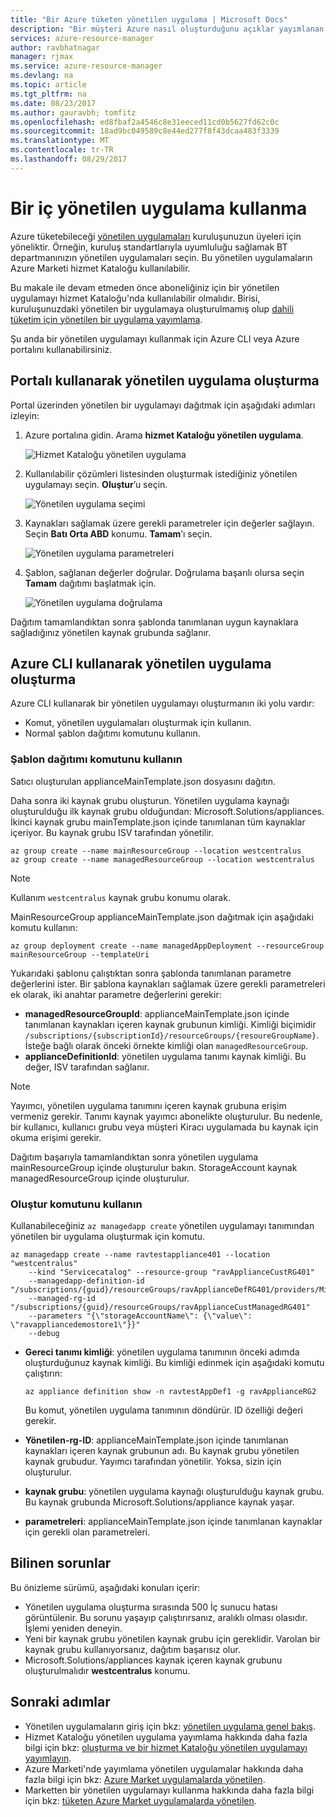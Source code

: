 ```yaml
---
title: "Bir Azure tüketen yönetilen uygulama | Microsoft Docs"
description: "Bir müşteri Azure nasıl oluşturduğunu açıklar yayımlanan dosyalarından yönetilen uygulama."
services: azure-resource-manager
author: ravbhatnagar
manager: rjmax
ms.service: azure-resource-manager
ms.devlang: na
ms.topic: article
ms.tgt_pltfrm: na
ms.date: 08/23/2017
ms.author: gauravbh; tomfitz
ms.openlocfilehash: ed8fbaf2a4546c8e31eeced11cd0b5627fd62c0c
ms.sourcegitcommit: 18ad9bc049589c8e44ed277f8f43dcaa483f3339
ms.translationtype: MT
ms.contentlocale: tr-TR
ms.lasthandoff: 08/29/2017
---
```

# <a name="consume-an-internal-managed-application"></a>Bir iç yönetilen uygulama kullanma

Azure tüketebileceği [yönetilen uygulamaları](managed-application-overview.md) kuruluşunuzun üyeleri için yöneliktir. Örneğin, kuruluş standartlarıyla uyumluluğu sağlamak BT departmanınızın yönetilen uygulamaları seçin. Bu yönetilen uygulamaların Azure Marketi hizmet Kataloğu kullanılabilir.

Bu makale ile devam etmeden önce aboneliğiniz için bir yönetilen uygulamayı hizmet Kataloğu'nda kullanılabilir olmalıdır. Birisi, kuruluşunuzdaki yönetilen bir uygulamaya oluşturulmamış olup [dahili tüketim için yönetilen bir uygulama yayımlama](managed-application-publishing.md).

Şu anda bir yönetilen uygulamayı kullanmak için Azure CLI veya Azure portalını kullanabilirsiniz.

## <a name="create-the-managed-application-by-using-the-portal"></a>Portalı kullanarak yönetilen uygulama oluşturma

Portal üzerinden yönetilen bir uygulamayı dağıtmak için aşağıdaki adımları izleyin:

1. Azure portalına gidin. Arama **hizmet Kataloğu yönetilen uygulama**.

   ![Hizmet Kataloğu yönetilen uygulama](./media/managed-application-consumption/create-service-catalog-managed-application.png)

1. Kullanılabilir çözümleri listesinden oluşturmak istediğiniz yönetilen uygulamayı seçin. **Oluştur**’u seçin.

   ![Yönetilen uygulama seçimi](./media/managed-application-consumption/select-offer.png)

1. Kaynakları sağlamak üzere gerekli parametreler için değerler sağlayın. Seçin **Batı Orta ABD** konumu. **Tamam**’ı seçin.

   ![Yönetilen uygulama parametreleri](./media/managed-application-consumption/input-parameters.png)

1. Şablon, sağlanan değerler doğrular. Doğrulama başarılı olursa seçin **Tamam** dağıtımı başlatmak için.

   ![Yönetilen uygulama doğrulama](./media/managed-application-consumption/validation.png)

Dağıtım tamamlandıktan sonra şablonda tanımlanan uygun kaynaklara sağladığınız yönetilen kaynak grubunda sağlanır.

## <a name="create-the-managed-application-by-using-azure-cli"></a>Azure CLI kullanarak yönetilen uygulama oluşturma

Azure CLI kullanarak bir yönetilen uygulamayı oluşturmanın iki yolu vardır:

* Komut, yönetilen uygulamaları oluşturmak için kullanın.
* Normal şablon dağıtımı komutunu kullanın.

### <a name="use-the-template-deployment-command"></a>Şablon dağıtımı komutunu kullanın

Satıcı oluşturulan applianceMainTemplate.json dosyasını dağıtın.

Daha sonra iki kaynak grubu oluşturun. Yönetilen uygulama kaynağı oluşturulduğu ilk kaynak grubu olduğundan: Microsoft.Solutions/appliances. İkinci kaynak grubu mainTemplate.json içinde tanımlanan tüm kaynaklar içeriyor. Bu kaynak grubu ISV tarafından yönetilir.

```azurecli
az group create --name mainResourceGroup --location westcentralus
az group create --name managedResourceGroup --location westcentralus
```

> [!NOTE]
> Kullanım `westcentralus` kaynak grubu konumu olarak.
>

MainResourceGroup applianceMainTemplate.json dağıtmak için aşağıdaki komutu kullanın:

```azurecli
az group deployment create --name managedAppDeployment --resourceGroup mainResourceGroup --templateUri
```

Yukarıdaki şablonu çalıştıktan sonra şablonda tanımlanan parametre değerlerini ister. Bir şablona kaynakları sağlamak üzere gerekli parametreleri ek olarak, iki anahtar parametre değerlerini gerekir:

- **managedResourceGroupId**: applianceMainTemplate.json içinde tanımlanan kaynakları içeren kaynak grubunun kimliği. Kimliği biçimidir `/subscriptions/{subscriptionId}/resourceGroups/{resoureGroupName}`. İsteğe bağlı olarak önceki örnekte kimliği olan `managedResourceGroup`.
- **applianceDefinitionId**: yönetilen uygulama tanımı kaynak kimliği. Bu değer, ISV tarafından sağlanır.

> [!NOTE]
> Yayımcı, yönetilen uygulama tanımını içeren kaynak grubuna erişim vermeniz gerekir. Tanımı kaynak yayımcı abonelikte oluşturulur. Bu nedenle, bir kullanıcı, kullanıcı grubu veya müşteri Kiracı uygulamada bu kaynak için okuma erişimi gerekir.

Dağıtım başarıyla tamamlandıktan sonra yönetilen uygulama mainResourceGroup içinde oluşturulur bakın. StorageAccount kaynak managedResourceGroup içinde oluşturulur.

### <a name="use-the-create-command"></a>Oluştur komutunu kullanın

Kullanabileceğiniz `az managedapp create` yönetilen uygulamayı tanımından yönetilen bir uygulama oluşturmak için komutu.

```azurecli
az managedapp create --name ravtestappliance401 --location "westcentralus"
    --kind "Servicecatalog" --resource-group "ravApplianceCustRG401"
    --managedapp-definition-id "/subscriptions/{guid}/resourceGroups/ravApplianceDefRG401/providers/Microsoft.Solutions/applianceDefinitions/ravtestAppDef401"
    --managed-rg-id "/subscriptions/{guid}/resourceGroups/ravApplianceCustManagedRG401"
    --parameters "{\"storageAccountName\": {\"value\": \"ravappliancedemostore1\"}}"
    --debug
```

* **Gereci tanımı kimliği**: yönetilen uygulama tanımının önceki adımda oluşturduğunuz kaynak kimliği. Bu kimliği edinmek için aşağıdaki komutu çalıştırın:

  ```azurecli
  az appliance definition show -n ravtestAppDef1 -g ravApplianceRG2
  ```

  Bu komut, yönetilen uygulama tanımının döndürür. ID özelliği değeri gerekir.

* **Yönetilen-rg-ID**: applianceMainTemplate.json içinde tanımlanan kaynakları içeren kaynak grubunun adı. Bu kaynak grubu yönetilen kaynak grubudur. Yayımcı tarafından yönetilir. Yoksa, sizin için oluşturulur.
* **kaynak grubu**: yönetilen uygulama kaynağı oluşturulduğu kaynak grubu. Bu kaynak grubunda Microsoft.Solutions/appliance kaynak yaşar.
* **parametreleri**: applianceMainTemplate.json içinde tanımlanan kaynaklar için gerekli olan parametreleri.

## <a name="known-issues"></a>Bilinen sorunlar

Bu önizleme sürümü, aşağıdaki konuları içerir:

* Yönetilen uygulama oluşturma sırasında 500 İç sunucu hatası görüntülenir. Bu sorunu yaşayıp çalıştırırsanız, aralıklı olması olasıdır. İşlemi yeniden deneyin.
* Yeni bir kaynak grubu yönetilen kaynak grubu için gereklidir. Varolan bir kaynak grubu kullanıyorsanız, dağıtım başarısız olur.
* Microsoft.Solutions/appliances kaynak içeren kaynak grubunu oluşturulmalıdır **westcentralus** konumu.

## <a name="next-steps"></a>Sonraki adımlar

* Yönetilen uygulamaların giriş için bkz: [yönetilen uygulama genel bakış](managed-application-overview.md).
* Hizmet Kataloğu yönetilen uygulama yayımlama hakkında daha fazla bilgi için bkz: [oluşturma ve bir hizmet Kataloğu yönetilen uygulamayı yayımlayın](managed-application-publishing.md).
* Azure Marketi'nde yayımlama yönetilen uygulamalar hakkında daha fazla bilgi için bkz: [Azure Market uygulamalarda yönetilen](managed-application-author-marketplace.md).
* Marketten bir yönetilen uygulamayı kullanma hakkında daha fazla bilgi için bkz: [tüketen Azure Market uygulamalarda yönetilen](managed-application-consume-marketplace.md).
